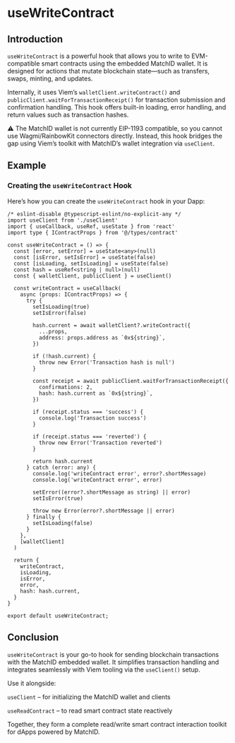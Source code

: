 # useWriteContract

## Introduction

`useWriteContract` is a powerful hook that allows you to write to EVM-compatible smart contracts using the embedded MatchID wallet. It is designed for actions that mutate blockchain state—such as transfers, swaps, minting, and updates.

Internally, it uses Viem’s `walletClient.writeContract()` and `publicClient.waitForTransactionReceipt()` for transaction submission and confirmation handling. This hook offers built-in loading, error handling, and return values such as transaction hashes.

⚠️ The MatchID wallet is not currently EIP-1193 compatible, so you cannot use Wagmi/RainbowKit connectors directly. Instead, this hook bridges the gap using Viem’s toolkit with MatchID’s wallet integration via `useClient`.

## Example

### Creating the `useWriteContract` Hook

Here’s how you can create the `useWriteContract` hook in your Dapp:

```tsx
/* eslint-disable @typescript-eslint/no-explicit-any */
import useClient from './useClient'
import { useCallback, useRef, useState } from 'react'
import type { IContractProps } from '@/types/contract'

const useWriteContract = () => {
  const [error, setError] = useState<any>(null)
  const [isError, setIsError] = useState(false)
  const [isLoading, setIsLoading] = useState(false)
  const hash = useRef<string | null>(null)
  const { walletClient, publicClient } = useClient()

  const writeContract = useCallback(
    async (props: IContractProps) => {
      try {
        setIsLoading(true)
        setIsError(false)

        hash.current = await walletClient?.writeContract({
          ...props,
          address: props.address as `0x${string}`,
        })

        if (!hash.current) {
          throw new Error('Transaction hash is null')
        }

        const receipt = await publicClient.waitForTransactionReceipt({
          confirmations: 2,
          hash: hash.current as `0x${string}`,
        })

        if (receipt.status === 'success') {
          console.log('Transaction success')
        }

        if (receipt.status === 'reverted') {
          throw new Error('Transaction reverted')
        }

        return hash.current
      } catch (error: any) {
        console.log('writeContract error', error?.shortMessage)
        console.log('writeContract error', error)

        setError((error?.shortMessage as string) || error)
        setIsError(true)

        throw new Error(error?.shortMessage || error)
      } finally {
        setIsLoading(false)
      }
    },
    [walletClient]
  )

  return {
    writeContract,
    isLoading,
    isError,
    error,
    hash: hash.current,
  }
}

export default useWriteContract;
```


## Conclusion

`useWriteContract` is your go-to hook for sending blockchain transactions with the MatchID embedded wallet. It simplifies transaction handling and integrates seamlessly with Viem tooling via the `useClient()` setup.

Use it alongside:

`useClient` – for initializing the MatchID wallet and clients

`useReadContract` – to read smart contract state reactively

Together, they form a complete read/write smart contract interaction toolkit for dApps powered by MatchID.